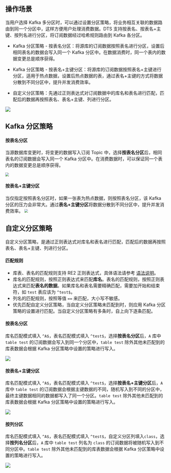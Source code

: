 ## 操作场景

当用户选择 Kafka 多分区时，可以通过设置分区策略，将业务相互关联的数据路由到同一个分区中，这样方便用户处理消费数据。DTS 支持按表名、按表名+主键、按列名进行分区，将订阅数据经过哈希规则路由到 Kafka 各分区。

- Kafka 分区策略 - 按表名分区：将源库的订阅数据按照表名进行分区，设置后相同表名的数据会写入同一个 Kafka 分区中。在数据消费时，同一个表内的数据变更总是顺序获得。

- Kafka 分区策略 - 按表名+主键分区：将源库的订阅数据按照表名+主键进行分区，适用于热点数据，设置后热点数据的表，通过表名+主键的方式将数据分散到不同分区中，提升并发消费效率。

- 自定义分区策略：先通过正则表达式对订阅数据中的库名和表名进行匹配，匹配后的数据再按照表名、表名+主键、列进行分区。

![](https://qcloudimg.tencent-cloud.cn/raw/3bc2e517f248c378e00df686380c83ae.png)

## Kafka 分区策略

#### 按表名分区

当源数据库变更时，将变更的数据写入订阅 Topic 中，选择**按表名分区**后，相同表名的订阅数据会写入同一个 Kafka 分区中。在消费数据时，可以保证同一个表内的数据变更总是顺序获得。

<img src="https://qcloudimg.tencent-cloud.cn/raw/808946984e2c89dc3509771720349853.png" style="zoom:70%;" />

#### 按表名+主键分区

当仅指定按照表名分区时，如果一张表为热点数据，则按照表名分区，该 Kafka 分区的压力会非常大。通过**表名+主键分区**将数据分散到不同分区中，提升并发消费效率。
<img src="https://qcloudimg.tencent-cloud.cn/raw/72e0850f0cbfd203bb279a2b2ba86e46.png" style="zoom:70%;" />

## 自定义分区策略

自定义分区策略，是通过正则表达式对库名和表名进行匹配，匹配后的数据再按照表名、表名+主键、列进行分区。

#### 匹配规则

- 库表、表名的匹配规则支持 RE2 正则表达式，具体语法请参考 [语法说明](https://github.com/google/re2/wiki/Syntax)。
- 库名的匹配规则，按照正则表达式来匹配**库名**。表名的匹配规则，按照正则表达式来匹配**表名的数据**。如果库名和表名需要精确匹配，需要加开始和结束符，如 `test` 表应该为 `^test$`。
- 列名的匹配规则，按照等值 `==` 来匹配，大小写不敏感。
- 优先匹配自定义分区策略，当自定义分区策略未匹配到时，则应用 Kafka 分区策略的设置进行匹配。当自定义分区策略有多条时，自上向下逐条匹配。

#### 按表名分区

库名匹配模式填入 `^A$`，表名匹配模式填入 `^test$`，选择**按表名分区**后，`A` 库中 `table test` 的订阅数据会写入到同一个分区中，`table test` 除外其他未匹配到的库表数据会根据 Kafka 分区策略中设置的策略进行写入。

![](https://qcloudimg.tencent-cloud.cn/raw/59cce1a9687a81650c4a9e8a2a864a84.png)

#### 按表名+主键分区

库名匹配模式填入 `^A$`，表名匹配模式填入 `^test$`，选择**按表名+主键分区**后，`A` 库中 `table test` 的订阅数据会根据主键数据的不同，随机写入到不同的分区中，最终主键数据相同的数据都写入了同一个分区。`table test` 除外其他未匹配到的库表数据会根据 Kafka 分区策略中设置的策略进行写入。

![](https://qcloudimg.tencent-cloud.cn/raw/2467ca7289a9c6ce6c278afda5b803e1.png)

#### 按列分区

库名匹配模式填入 `^A$`，表名匹配模式填入 `^test$`，自定义分区列填入`class`，选择**按列名分区**后，`A` 库中 `table test` 列名为 `class` 的订阅数据将被随机写入到不同分区中。`table test` 除外其他未匹配到的库表数据会根据 Kafka 分区策略中设置的策略进行写入。

![](https://qcloudimg.tencent-cloud.cn/raw/eb193883cc0e6ad85e7630bd3e206a20.png)

